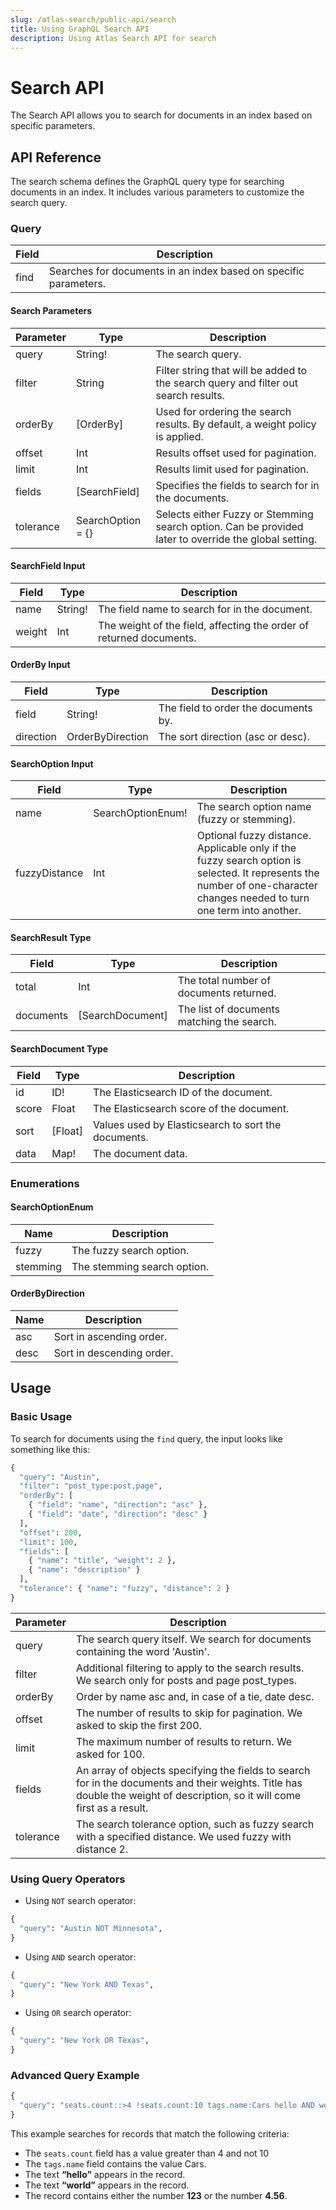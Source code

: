 ```yaml
---
slug: /atlas-search/public-api/search
title: Using GraphQL Search API
description: Using Atlas Search API for search
---
```


# Search API

The Search API allows you to search for documents in an index based on specific parameters.

## API Reference

The search schema defines the GraphQL query type for searching documents in an index. It includes various parameters to customize the search query.

### Query

<table>
  <thead>
    <tr>
      <th>Field</th>
      <th>Description</th>
    </tr>
  </thead>
  <tbody>
    <tr>
      <td>find</td>
      <td>Searches for documents in an index based on specific parameters.</td>
    </tr>
  </tbody>
</table>

#### Search Parameters

<table>
  <thead>
    <tr>
      <th>Parameter</th>
      <th>Type</th>
      <th>Description</th>
    </tr>
  </thead>
  <tbody>
    <tr>
      <td>query</td>
      <td>String!</td>
      <td>The search query.</td>
    </tr>
    <tr>
      <td>filter</td>
      <td>String</td>
      <td>Filter string that will be added to the search query and filter out search results.</td>
    </tr>
    <tr>
      <td>orderBy</td>
      <td>[OrderBy]</td>
      <td>Used for ordering the search results. By default, a weight policy is applied.</td>
    </tr>
    <tr>
      <td>offset</td>
      <td>Int</td>
      <td>Results offset used for pagination.</td>
    </tr>
    <tr>
      <td>limit</td>
      <td>Int</td>
      <td>Results limit used for pagination.</td>
    </tr>
    <tr>
      <td>fields</td>
      <td>[SearchField]</td>
      <td>Specifies the fields to search for in the documents.</td>
    </tr>
    <tr>
      <td>tolerance</td>
      <td>SearchOption = {}</td>
      <td>Selects either Fuzzy or Stemming search option. Can be provided later to override the global setting.</td>
    </tr>
  </tbody>
</table>

#### SearchField Input

<table>
  <thead>
    <tr>
      <th>Field</th>
      <th>Type</th>
      <th>Description</th>
    </tr>
  </thead>
  <tbody>
    <tr>
      <td>name</td>
      <td>String!</td>
      <td>The field name to search for in the document.</td>
    </tr>
    <tr>
      <td>weight</td>
      <td>Int</td>
      <td>The weight of the field, affecting the order of returned documents.</td>
    </tr>
  </tbody>
</table>

#### OrderBy Input

<table>
  <thead>
    <tr>
      <th>Field</th>
      <th>Type</th>
      <th>Description</th>
    </tr>
  </thead>
  <tbody>
    <tr>
      <td>field</td>
      <td>String!</td>
      <td>The field to order the documents by.</td>
    </tr>
    <tr>
      <td>direction</td>
      <td>OrderByDirection</td>
      <td>The sort direction (asc or desc).</td>
    </tr>
  </tbody>
</table>

#### SearchOption Input

<table>
  <thead>
    <tr>
      <th>Field</th>
      <th>Type</th>
      <th>Description</th>
    </tr>
  </thead>
  <tbody>
    <tr>
      <td>name</td>
      <td>SearchOptionEnum!</td>
      <td>The search option name (fuzzy or stemming).</td>
    </tr>
    <tr>
      <td>fuzzyDistance</td>
      <td>Int</td>
      <td>Optional fuzzy distance. Applicable only if the fuzzy search option is selected. It represents the number of one-character changes needed to turn one term into another.</td>
    </tr>
  </tbody>
</table>

#### SearchResult Type

<table>
  <thead>
    <tr>
      <th>Field</th>
      <th>Type</th>
      <th>Description</th>
    </tr>
  </thead>
  <tbody>
    <tr>
      <td>total</td>
      <td>Int</td>
      <td>The total number of documents returned.</td>
    </tr>
    <tr>
      <td>documents</td>
      <td>[SearchDocument]</td>
      <td>The list of documents matching the search.</td>
    </tr>
  </tbody>
</table>

#### SearchDocument Type

<table>
  <thead>
    <tr>
      <th>Field</th>
      <th>Type</th>
      <th>Description</th>
    </tr>
  </thead>
  <tbody>
    <tr>
      <td>id</td>
      <td>ID!</td>
      <td>The Elasticsearch ID of the document.</td>
    </tr>
    <tr>
      <td>score</td>
      <td>Float</td>
      <td>The Elasticsearch score of the document.</td>
    </tr>
    <tr>
      <td>sort</td>
      <td>[Float]</td>
      <td>Values used by Elasticsearch to sort the documents.</td>
    </tr>
    <tr>
      <td>data</td>
      <td>Map!</td>
      <td>The document data.</td>
    </tr>
  </tbody>
</table>

### Enumerations

#### SearchOptionEnum

<table>
  <thead>
    <tr>
      <th>Name</th>
      <th>Description</th>
    </tr>
  </thead>
  <tbody>
    <tr>
      <td>fuzzy</td>
      <td>The fuzzy search option.</td>
    </tr>
    <tr>
      <td>stemming</td>
      <td>The stemming search option.</td>
    </tr>
  </tbody>
</table>

#### OrderByDirection

<table>
  <thead>
    <tr>
      <th>Name</th>
      <th>Description</th>
    </tr>
  </thead>
  <tbody>
    <tr>
      <td>asc</td>
      <td>Sort in ascending order.</td>
    </tr>
    <tr>
      <td>desc</td>
      <td>Sort in descending order.</td>
    </tr>
  </tbody>
</table>

## Usage

### Basic Usage

To search for documents using the `find` query, the input looks like something like this:

```graphql
{
  "query": "Austin",
  "filter": "post_type:post,page",
  "orderBy": [
    { "field": "name", "direction": "asc" },
    { "field": "date", "direction": "desc" }
  ],
  "offset": 200,
  "limit": 100,
  "fields": [
    { "name": "title", "weight": 2 },
    { "name": "description" }
  ],
  "tolerance": { "name": "fuzzy", "distance": 2 }
}
```

<table>
  <thead>
    <tr>
      <th>Parameter</th>
      <th>Description</th>
    </tr>
  </thead>
  <tbody>
    <tr>
      <td>query</td>
      <td>The search query itself. We search for documents containing the word 'Austin'.</td>
    </tr>
    <tr>
      <td>filter</td>
      <td>Additional filtering to apply to the search results. We search only for posts and page post_types.</td>
    </tr>
    <tr>
      <td>orderBy</td>
      <td>Order by name asc and, in case of a tie, date desc.</td>
    </tr>
    <tr>
      <td>offset</td>
      <td>The number of results to skip for pagination. We asked to skip the first 200.</td>
    </tr>
    <tr>
      <td>limit</td>
      <td>The maximum number of results to return. We asked for 100.</td>
    </tr>
    <tr>
      <td>fields</td>
      <td>An array of objects specifying the fields to search for in the documents and their weights. Title has double the weight of description, so it will come first as a result.</td>
    </tr>
    <tr>
      <td>tolerance</td>
      <td>The search tolerance option, such as fuzzy search with a specified distance. We used fuzzy with distance 2.</td>
    </tr>
  </tbody>
</table>

### Using Query Operators

- Using `NOT` search operator:

```graphql
{
  "query": "Austin NOT Minnesota",
}
```

- Using `AND` search operator:

```graphql
{
  "query": "New York AND Texas",
}
```

- Using `OR` search operator:

```graphql
{
  "query": "New York OR Texas",
}
```

### Advanced Query Example

```graphql
{
  "query": "seats.count::>4 !seats.count:10 tags.name:Cars hello AND world OR 123 4.56",
}
```

This example searches for records that match the following criteria:

- The `seats.count` field has a value greater than 4 and not 10
- The `tags.name` field contains the value Cars.
- The text **“hello”** appears in the record.
- The text **“world”** appears in the record.
- The record contains either the number **123** or the number **4.56**.
